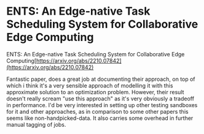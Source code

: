 # ENTS: An Edge-native Task Scheduling System for Collaborative Edge Computing
ENTS: An Edge-native Task Scheduling System for Collaborative Edge Computing[https://arxiv.org/abs/2210.07842](https://arxiv.org/abs/2210.07842)

Fantastic paper, does a great job at documenting their approach, on top of which i think it's a very sensible approach of modelling it with this approximate solution to an optimization problem. However, their result doesn't really scream "use this approach" as it's very obviously a tradeoff in performance. I'd be very interested in setting up other testing sandboxes for it and other approaches, as in comparison to some other papers this seems like non-handpicked-data. It also carries some overhead in further manual tagging of jobs. 

